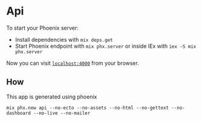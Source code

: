 # Api

To start your Phoenix server:

  * Install dependencies with `mix deps.get`
  * Start Phoenix endpoint with `mix phx.server` or inside IEx with `iex -S mix phx.server`

Now you can visit [`localhost:4000`](http://localhost:4000) from your browser.

## How

  This app is generated using phoenix
  ```
  mix phx.new api --no-ecto --no-assets --no-html --no-gettext --no-dashboard --no-live --no-mailer
  ```
